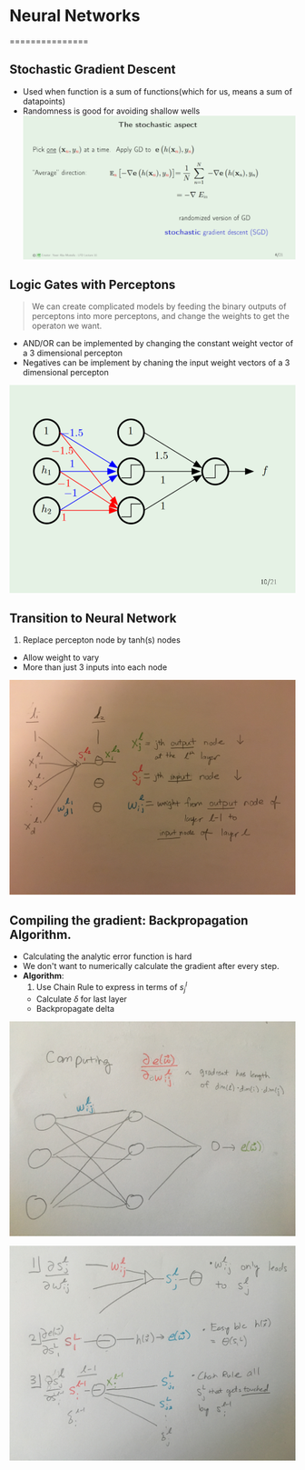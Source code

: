 # Neural Networks
===============

## Stochastic Gradient Descent
* Used when function is a sum of functions(which for us, means a sum of datapoints)
* Randomness is good for avoiding shallow wells
![sgd](sgd.PNG)

## Logic Gates with Perceptons
> We can create complicated models by feeding the binary outputs of perceptons into more perceptons, and change the weights to get the operaton we want.

* AND/OR can be implemented by changing the constant weight vector of a 3 dimensional percepton
* Negatives can be implement by chaning the input weight vectors of a 3 dimensional percepton

![logic gates](logic-gates.PNG)

## Transition to Neural Network
1. Replace percepton node by tanh(s) nodes
* Allow weight to vary
* More than just 3 inputs into each node

![neural net](neural-net.jpeg)


## Compiling the gradient: Backpropagation Algorithm. 
* Calculating the analytic error function is hard
* We don't want to numerically calculate the gradient after every step.
* **Algorithm**:
	1. Use Chain Rule to express in terms of $s^l_{j}$
	* Calculate $\delta$ for last layer
	* Backpropagate delta

![e weight](e-weight.jpeg)

![backprop](backpropagation.jpeg)
